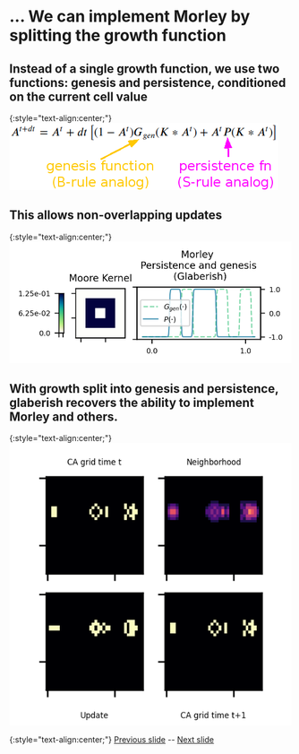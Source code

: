 # ... We can implement Morley by splitting the growth function

## Instead of a single growth function, we use two functions: genesis and persistence, conditioned on the current cell value

{:style="text-align:center;"}
![glaberish equation](https://raw.githubusercontent.com/riveSunder/yuca/master/assets/equations/glaberish_annotated.png)

## This allows non-overlapping updates

{:style="text-align:center;"}
![Morley genesis function in glaberish](https://raw.githubusercontent.com/riveSunder/yuca/master/assets/glaberish/morley_in_glaberish.png)

## With growth split into genesis and persistence, glaberish recovers the ability to implement Morley and others. 

{:style="text-align:center;"}
![Morley puffer in Glaberish (works)](https://raw.githubusercontent.com/riveSunder/yuca/master/assets/glaberish/morley_puffer_glaberish.gif)

{:style="text-align:center;"}
[Previous slide](https://rivesunder.github.io/yuca/g_slide_006) -- [Next slide](https://rivesunder.github.io/yuca/g_slide_008)
